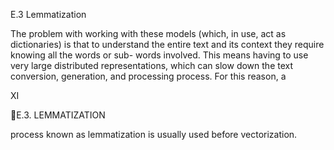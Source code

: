 E.3 Lemmatization

The problem with working with these models (which, in use, act as dictionaries) is that
to understand the entire text and its context they require knowing all the words or sub-
words involved. This means having to use very large distributed representations, which
can slow down the text conversion, generation, and processing process. For this reason, a

XI

E.3. LEMMATIZATION

process known as lemmatization is usually used before vectorization.
